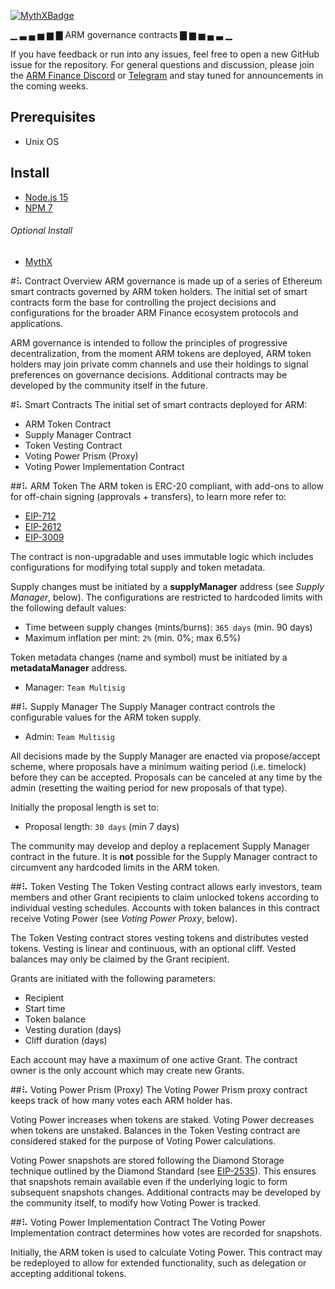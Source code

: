 [![MythXBadge](https://badgen.net/https/api.mythx.io/v1/projects/XXXXXXXXXXXXXXXXXXXXXXXXXXXXXXX/badge/data?cache=300&icon=https://raw.githubusercontent.com/ConsenSys/mythx-github-badge/main/logo_white.svg)](https://docs.mythx.io/dashboard/github-badges)

▁ ▃ ▄ ▅ ▆ ▇ ARM governance contracts ▇ ▆ ▅ ▄ ▃ ▁

If you have feedback or run into any issues, feel free to open a new GitHub issue for the repository.
For general questions and discussion, please join the [ARM Finance Discord](https://discord.gg/QzAXrxa) or [Telegram](https://t.me/joinchat/JfgdIRhOSw3F3qnnst8sfg) and stay tuned for announcements in the coming weeks.

## Prerequisites
* Unix OS

## Install
* [Node.js 15](https://github.com/nvm-sh/nvm)
* [NPM 7](https://docs.npmjs.com/downloading-and-installing-node-js-and-npm)

###### Optional Install
* [MythX](https://github.com/dmuhs/mythx-cli/)

#⠧ Contract Overview
ARM governance is made up of a series of Ethereum smart contracts governed by ARM token holders.
The initial set of smart contracts form the base for controlling the project decisions 
and configurations for the broader ARM Finance ecosystem protocols and applications.

ARM governance is intended to follow the principles of progressive decentralization, 
from the moment ARM tokens are deployed, ARM token holders may join private comm 
channels and use their holdings to signal preferences on governance decisions. 
Additional contracts may be developed by the community itself in the future.


#⠧ Smart Contracts
The initial set of smart contracts deployed for ARM:
- ARM Token Contract
- Supply Manager Contract
- Token Vesting Contract
- Voting Power Prism (Proxy)
- Voting Power Implementation Contract


##⠧ ARM Token
The ARM token is ERC-20 compliant, with add-ons to allow for off-chain signing (approvals + transfers),
to learn more refer to:
 * [EIP-712](https://eips.ethereum.org/EIPS/eip-712)
 * [EIP-2612](https://eips.ethereum.org/EIPS/eip-2612)
 * [EIP-3009](https://eips.ethereum.org/EIPS/eip-3009)
 
The contract is non-upgradable and uses immutable logic which includes configurations for modifying total supply and token metadata.

Supply changes must be initiated by a **supplyManager** address (see _Supply Manager_, below). 
The configurations are restricted to hardcoded limits with the following default values:
- Time between supply changes (mints/burns): `365 days` (min. 90 days)
- Maximum inflation per mint: `2%` (min. 0%; max 6.5%)

Token metadata changes (name and symbol) must be initiated by a **metadataManager** address.
- Manager: `Team Multisig`


##⠧ Supply Manager
The Supply Manager contract controls the configurable values for the ARM token supply.
- Admin: `Team Multisig`

All decisions made by the Supply Manager are enacted via propose/accept scheme, where proposals have a minimum waiting period (i.e. timelock) before they can be accepted.
Proposals can be canceled at any time by the admin (resetting the waiting period for new proposals of that type).

Initially the proposal length is set to:
- Proposal length: `30 days` (min 7 days)

The community may develop and deploy a replacement Supply Manager contract in the future. 
It is **not** possible for the Supply Manager contract to circumvent any hardcoded limits in the ARM token.


##⠧ Token Vesting
The Token Vesting contract allows early investors, team members and other Grant recipients to claim unlocked tokens according to individual vesting schedules. 
Accounts with token balances in this contract receive Voting Power (see _Voting Power Proxy_, below).

The Token Vesting contract stores vesting tokens and distributes vested tokens. Vesting is linear and continuous, with an optional cliff. Vested balances may only be claimed by the Grant recipient.

Grants are initiated with the following parameters:
- Recipient
- Start time
- Token balance
- Vesting duration (days)
- Cliff duration (days)

Each account may have a maximum of one active Grant. The contract owner is the only account which may create new Grants.


##⠧ Voting Power Prism (Proxy)
The Voting Power Prism proxy contract keeps track of how many votes each ARM holder has.

Voting Power increases when tokens are staked. 
Voting Power decreases when tokens are unstaked. 
Balances in the Token Vesting contract are considered staked for the purpose of Voting Power calculations.

Voting Power snapshots are stored following the Diamond Storage technique outlined by the Diamond Standard 
(see [EIP-2535](https://eips.ethereum.org/EIPS/eip-2535)). 
This ensures that snapshots remain available even if the underlying logic to form subsequent snapshots changes.
Additional contracts may be developed by the community itself, to modify how Voting Power is tracked.


##⠧ Voting Power Implementation Contract
The Voting Power Implementation contract determines how votes are recorded for snapshots.

Initially, the ARM token is used to calculate Voting Power. 
This contract may be redeployed to allow for extended functionality, such as delegation or accepting additional tokens.
